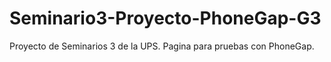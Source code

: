 # Seminario3-Proyecto-PhoneGap-G3
Proyecto de Seminarios 3 de la UPS. Pagina para pruebas con PhoneGap.
